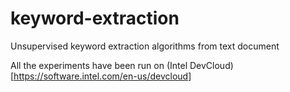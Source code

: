 # keyword-extraction
Unsupervised keyword extraction algorithms from text document


All the experiments have been run on (Intel DevCloud)[https://software.intel.com/en-us/devcloud]
